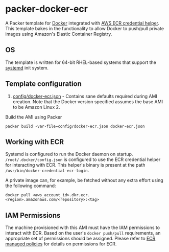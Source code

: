 # packer-docker-ecr
A Packer template for [Docker](https://www.docker.com/) integrated with [AWS ECR credential helper](https://github.com/awslabs/amazon-ecr-credential-helper). This template bakes in the functionality to allow Docker to push/pull private images using Amazon's Elastic Container Registry.

## OS
The template is written for 64-bit RHEL-based systems that support the [systemd](https://www.freedesktop.org/wiki/Software/systemd/) init system.

## Template configuration
1. [config/docker-ecr.json](config/docker-ecr.json) - Contains sane defaults required during AMI creation. Note that the Docker version specified assumes the base AMI to be Amazon Linux 2.

Build the AMI using Packer

```
packer build -var-file=config/docker-ecr.json docker-ecr.json
```

## Working with ECR
Systemd is configured to run the Docker daemon on startup. `/root/.docker/config.json` is configured to use the ECR credential helper for interacting with ECR. This helper's binary is present at the path `/usr/bin/docker-credential-ecr-login`.

A private image can, for example, be fetched without any extra effort using the following command:

```
docker pull <aws_account_id>.dkr.ecr.<region>.amazonaws.com/<repository>:<tag>
```

## IAM Permissions
The machine provisioned with this AMI must have the IAM permissions to interact with ECR. Based on the user's `docker push/pull` requirements, an appropriate set of permissions should be assigned. Please refer to [ECR managed policies](https://docs.aws.amazon.com/AmazonECR/latest/userguide/ecr_managed_policies.html) for details on permissions for ECR.
